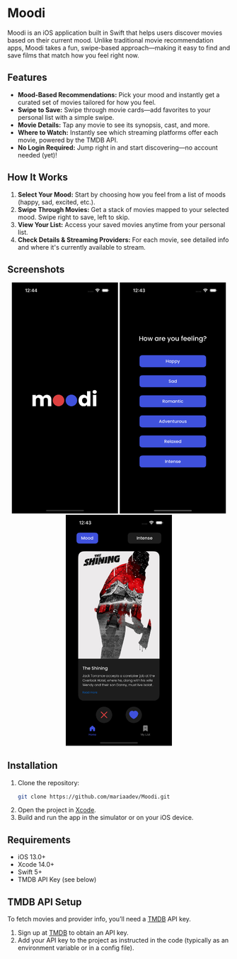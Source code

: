 # Moodi

Moodi is an iOS application built in Swift that helps users discover movies based on their current mood. Unlike traditional movie recommendation apps, Moodi takes a fun, swipe-based approach—making it easy to find and save films that match how you feel right now.

## Features

- **Mood-Based Recommendations:** Pick your mood and instantly get a curated set of movies tailored for how you feel.
- **Swipe to Save:** Swipe through movie cards—add favorites to your personal list with a simple swipe.
- **Movie Details:** Tap any movie to see its synopsis, cast, and more.
- **Where to Watch:** Instantly see which streaming platforms offer each movie, powered by the TMDB API.
- **No Login Required:** Jump right in and start discovering—no account needed (yet)!

## How It Works

1. **Select Your Mood:** Start by choosing how you feel from a list of moods (happy, sad, excited, etc.).
2. **Swipe Through Movies:** Get a stack of movies mapped to your selected mood. Swipe right to save, left to skip.
3. **View Your List:** Access your saved movies anytime from your personal list.
4. **Check Details & Streaming Providers:** For each movie, see detailed info and where it's currently available to stream.

## Screenshots


<p align="center">
  <img src="screenshots/screen1.png" alt="Mood Selection Screen" width="240"/>
  <img src="screenshots/screen2.png" alt="Swipe Movie Cards" width="240"/>
  <img src="screenshots/screen3.png" alt="Movie Details" width="240"/>
</p>


## Installation

1. Clone the repository:
   ```bash
   git clone https://github.com/mariaadev/Moodi.git
   ```
2. Open the project in [Xcode](https://developer.apple.com/xcode/).
3. Build and run the app in the simulator or on your iOS device.

## Requirements

- iOS 13.0+
- Xcode 14.0+
- Swift 5+
- TMDB API Key (see below)

## TMDB API Setup

To fetch movies and provider info, you’ll need a [TMDB](https://www.themoviedb.org/documentation/api) API key.

1. Sign up at [TMDB](https://www.themoviedb.org/documentation/api) to obtain an API key.
2. Add your API key to the project as instructed in the code (typically as an environment variable or in a config file).

